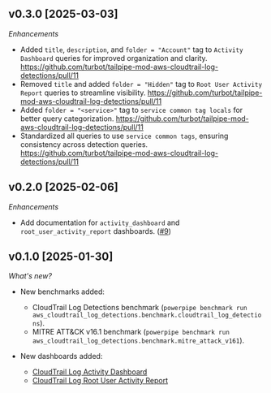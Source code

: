 ## v0.3.0 [2025-03-03]

_Enhancements_

- Added `title`, `description`, and `folder = "Account"` tag to `Activity Dashboard` queries for improved organization and clarity. https://github.com/turbot/tailpipe-mod-aws-cloudtrail-log-detections/pull/11
- Removed `title` and added `folder = "Hidden"` tag to `Root User Activity Report` queries to streamline visibility. https://github.com/turbot/tailpipe-mod-aws-cloudtrail-log-detections/pull/11
- Added `folder = "<service>"` tag to `service common tag locals` for better query categorization. https://github.com/turbot/tailpipe-mod-aws-cloudtrail-log-detections/pull/11
- Standardized all queries to use `service common tags`, ensuring consistency across detection queries. https://github.com/turbot/tailpipe-mod-aws-cloudtrail-log-detections/pull/11

## v0.2.0 [2025-02-06]

_Enhancements_

- Add documentation for `activity_dashboard` and `root_user_activity_report` dashboards. ([#9](https://github.com/turbot/tailpipe-mod-aws-cloudtrail-log-detections/pull/9))

## v0.1.0 [2025-01-30]

_What's new?_

- New benchmarks added:
  - CloudTrail Log Detections benchmark (`powerpipe benchmark run aws_cloudtrail_log_detections.benchmark.cloudtrail_log_detections`).
  - MITRE ATT&CK v16.1 benchmark (`powerpipe benchmark run aws_cloudtrail_log_detections.benchmark.mitre_attack_v161`).
  
- New dashboards added:
  - [CloudTrail Log Activity Dashboard](https://hub.powerpipe.io/mods/turbot/aws_cloudtrail_log_detections/dashboards/dashboard.activity_dashboard)
  - [CloudTrail Log Root User Activity Report](https://hub.powerpipe.io/mods/turbot/aws_cloudtrail_log_detections/dashboards/dashboard.root_user_activity_report)